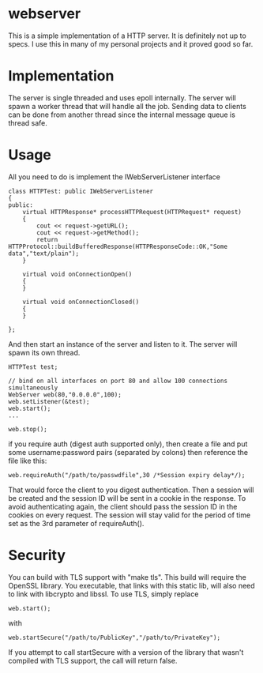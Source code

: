# webserver
This is a simple implementation of a HTTP server. It is definitely not up to specs.
I use this in many of my personal projects and it proved good so far.

Implementation
==============
The server is single threaded and uses epoll internally. The server will spawn a worker thread that
will handle all the job. Sending data to clients can be done from another thread since the internal
message queue is thread safe.

Usage
==============
All you need to do is implement the IWebServerListener interface
```
class HTTPTest: public IWebServerListener
{
public:
    virtual HTTPResponse* processHTTPRequest(HTTPRequest* request)
    {
        cout << request->getURL();
        cout << request->getMethod();
        return HTTPProtocol::buildBufferedResponse(HTTPResponseCode::OK,"Some data","text/plain");
    }

    virtual void onConnectionOpen()
    {
    }

    virtual void onConnectionClosed()
    {
    }

};

```

And then start an instance of the server and listen to it. The server will spawn its own thread.

```
HTTPTest test;

// bind on all interfaces on port 80 and allow 100 connections simultaneously
WebServer web(80,"0.0.0.0",100);
web.setListener(&test);
web.start();
...

web.stop();

```

if you require auth (digest auth supported only), then create a file and put
some username:password pairs (separated by colons) then reference the file like this:
```
web.requireAuth("/path/to/passwdfile",30 /*Session expiry delay*/);  
```

That would force the client to you digest authentication. Then a session will be created
and the session ID will be sent in a cookie in the response. To avoid authenticating again, 
the client should pass the session ID in the cookies on every request. The session will stay
valid for the period of time set as the 3rd parameter of requireAuth().


Security
==============
You can build with TLS support with "make tls". This build will require the OpenSSL library.
You executable, that links with this static lib, will also need to link with libcrypto and libssl.
To use TLS, simply replace
```
web.start();
```
with
```
web.startSecure("/path/to/PublicKey","/path/to/PrivateKey");
```

If you attempt to call startSecure with a version of the library that wasn't compiled with TLS support, the call
will return false.


